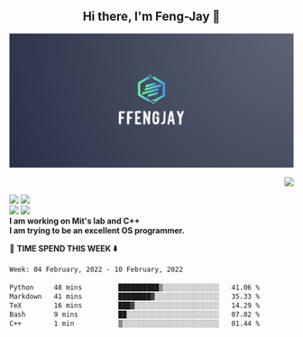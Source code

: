 <h2 align="center"> Hi there, I'm Feng-Jay 👋 </h2>  

![](https://github.com/Feng-Jay/DataStruct/blob/master/Image/1.png)  

<img align="right" src="https://github-readme-stats.vercel.app/api?username=Feng-Jay&show_icons=true&icon_color=CE1D2D&text_color=718096&bg_color=ffffff&hide_title=true" />


&emsp;

![](https://visitor-badge.glitch.me/badge?page_id=Feng-Jay.readme)
![](https://img.shields.io/badge/Concentrate-Cpp-blue)  
![](https://img.shields.io/badge/Rust-primer-orange)
![](https://img.shields.io/badge/Target-OS-9cf)  
**I am working on Mit's lab and C++**  
**I am trying to be an excellent OS programmer.**  


📘 **TIME SPEND THIS WEEK ⬇️**
<!--START_SECTION:waka-->
```text
Week: 04 February, 2022 - 10 February, 2022

Python     48 mins         ██████████▒░░░░░░░░░░░░░░   41.06 % 
Markdown   41 mins         ████████▓░░░░░░░░░░░░░░░░   35.33 % 
TeX        16 mins         ███▓░░░░░░░░░░░░░░░░░░░░░   14.29 % 
Bash       9 mins          ██░░░░░░░░░░░░░░░░░░░░░░░   07.82 % 
C++        1 min           ▒░░░░░░░░░░░░░░░░░░░░░░░░   01.44 % 
```
<!--END_SECTION:waka-->
